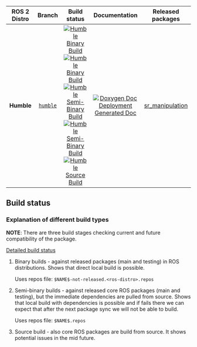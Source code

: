 
ROS 2 Distro | Branch | Build status | Documentation | Released packages
:---------: | :----: | :----------: | :-----------: | :---------------:
**Humble** | [`humble`](https://github.com/StoglRobotics/sr_manipulation/tree/humble) | [![Humble Binary Build](https://github.com/StoglRobotics/sr_manipulation/actions/workflows/humble-binary-build-main.yml/badge.svg?branch=master)](https://github.com/StoglRobotics/sr_manipulation/actions/workflows/humble-binary-build-main.yml?branch=master) <br /> [![Humble Binary Build](https://github.com/StoglRobotics/sr_manipulation/actions/workflows/humble-binary-build-testing.yml/badge.svg?branch=master)](https://github.com/StoglRobotics/sr_manipulation/actions/workflows/humble-binary-build-testing.yml?branch=master) <br /> [![Humble Semi-Binary Build](https://github.com/StoglRobotics/sr_manipulation/actions/workflows/humble-semi-binary-build-main.yml/badge.svg?branch=master)](https://github.com/StoglRobotics/sr_manipulation/actions/workflows/humble-semi-binary-build-main.yml?branch=master) <br /> [![Humble Semi-Binary Build](https://github.com/StoglRobotics/sr_manipulation/actions/workflows/humble-semi-binary-build-testing.yml/badge.svg?branch=master)](https://github.com/StoglRobotics/sr_manipulation/actions/workflows/humble-semi-binary-build-testing.yml?branch=master) <br /> [![Humble Source Build](https://github.com/StoglRobotics/sr_manipulation/actions/workflows/humble-source-build.yml/badge.svg?branch=master)](https://github.com/StoglRobotics/sr_manipulation/actions/workflows/humble-source-build.yml?branch=master) | [![Doxygen Doc Deployment](https://github.com/StoglRobotics/sr_manipulation/actions/workflows/doxygen-deploy.yml/badge.svg)](https://github.com/StoglRobotics/sr_manipulation/actions/workflows/doxygen-deploy.yml) <br /> [Generated Doc](https://StoglRobotics.github.io/sr_manipulation_Documentation/humble/html/index.html) | [sr_manipulation](https://index.ros.org/p/sr_manipulation/#humble)

## Build status


### Explanation of different build types

**NOTE**: There are three build stages checking current and future compatibility of the package.

[Detailed build status](.github/workflows/README.md)

1. Binary builds - against released packages (main and testing) in ROS distributions. Shows that direct local build is possible.

   Uses repos file: `$NAME$-not-released.<ros-distro>.repos`

1. Semi-binary builds - against released core ROS packages (main and testing), but the immediate dependencies are pulled from source.
   Shows that local build with dependencies is possible and if fails there we can expect that after the next package sync we will not be able to build.

   Uses repos file: `$NAME$.repos`

1. Source build - also core ROS packages are build from source. It shows potential issues in the mid future.
